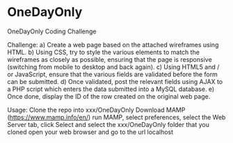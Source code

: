 # OneDayOnly
OneDayOnly Coding Challenge

Challenge:
a) Create a web page based on the attached wireframes using HTML.
b) Using CSS, try to style the various elements to match the wireframes as closely as possible, ensuring that the page is responsive (switching from mobile to desktop and back again).
c) Using HTML5 and / or JavaScript, ensure that the various fields are validated before the form can be submitted.
d) Once validated, post the relevant fields using AJAX to a PHP script which enters the data submitted into a MySQL database.
e) Once done, display the ID of the row created on the original web page.

Usage:
Clone the repo into xxx/OneDayOnly
Download MAMP (https://www.mamp.info/en/)
run MAMP, select preferences, select the Web Server tab, 
click Select and select the xxx/OneDayOnly folder that you cloned
open your web browser and go to the url localhost